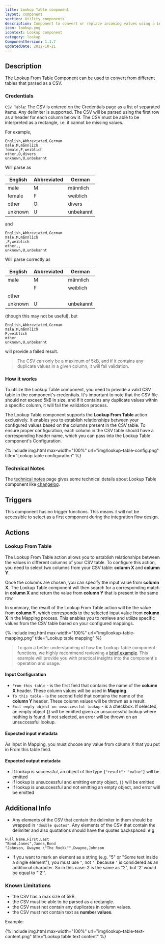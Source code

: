 ```yaml
---
title: Lookup Table component
layout: component
section: Utility components
description: Component to convert or replace incoming values using a Lookup table
icon: lookup.png
icontext: Lookup component
category: lookup
ComponentVersion: 1.1.7
updatedDate: 2022-10-21
---
```


## Description

The Lookup From Table Component can be used to convert from different tables that
parsed as a CSV.

### Credentials

`CSV Table`: The CSV is entered on the Credentials page as a list of separated
items. Any delimiter is supported. The CSV will be parsed using the first row as
a header for each column below it. The CSV must be able to be interpreted as a
rectangle, i.e. it cannot be missing values.

For example,

```
English,Abbreviated,German
male,M,männlich
female,F,weiblich
other,O,divers
unknown,U,unbekannt
```

Will parse as

| English | Abbreviated | German    |
|---------|-------------|-----------|
| male    | M           | männlich  |
| female  | F           | weiblich  |
| other   | O           | divers    |
| unknown | U           | unbekannt |

and

```
English,Abbreviated,German
male,M,männlich
,F,weiblich
other,,
unknown,U,unbekannt
```

Will parse correctly as

| English | Abbreviated | German    |
|---------|-------------|-----------|
| male    | M           | männlich  |
|         | F           | weiblich  |
| other   |             |           |
| unknown | U           | unbekannt |

(though this may not be useful), but

```
English,Abbreviated,German
male,M,männlich
F,weiblich
other
unknown,U,unbekannt
```

will provide a failed result.

> The CSV can only be a maximum of 5kB, and if it contains any duplicate values
> in a given column, it will fail validation.

### How it works

To utilize the Lookup Table component, you need to provide a valid CSV table in the component's credentials. It's important to note that the CSV file should not exceed 5kB in size, and if it contains any duplicate values within a specific column, it will fail the validation process.

The Lookup Table component supports the **Lookup From Table** action exclusively. It enables you to establish relationships between your configured values based on the columns present in the CSV table. To ensure proper configuration, each column in the CSV table should have a corresponding header name, which you can pass into the Lookup Table component's Configuration.

{% include img.html max-width="100%" url="img/lookup-table-config.png" title="Lookup table configuration" %}

### Technical Notes

The [technical notes](technical-notes) page gives some technical details about Lookup Table component like [changelog](/components/lookup-table/technical-notes#changelog).

## Triggers

This component has no trigger functions. This means it will not be accessible to
select as a first component during the integration flow design.

## Actions

### Lookup From Table

The Lookup From Table action allows you to establish relationships between the values in different columns of your CSV table. To configure this action, you need to select two columns from your CSV table: **column X** and **column Y**.

Once the columns are chosen, you can specify the input value from **column X**. The Lookup Table component will then search for a corresponding match in **column X** and return the value from **column Y** that is present in the same row.

In summary, the result of the Lookup From Table action will be the value from **column Y**, which corresponds to the selected input value from **column X** in the Mapping process. This enables you to retrieve and utilize specific values from the CSV table based on your configured mappings.

{% include img.html max-width="100%" url="img/lookup-table-mapping.png" title="Lookup table mapping" %}

> To gain a better understanding of how the Lookup Table component functions, we highly recommend reviewing a [brief example](usage-example). This example will provide you with practical insights into the component's operation and usage.

#### Input Configuration

*  `From this table` - is the first field that contains the name of the **column X** header. These column values will be used in **Mapping**.
*  `To this table` - is the second field that contains the name of the **column Y** header. These column values will be thrown as a result.
*  `Emit empty object on unsuccessful lookup` - is a checkbox. If selected, an empty object {} will be emitted given an unsuccessful lookup where nothing is found. If not selected, an error will be thrown on an unsuccessful lookup.

#### Expected input metadata

As input in Mapping, you must choose any value from column X that you put in From this table field.

#### Expected output metadata

-   if lookup is successful, an object of the type `{"result": "value"}` will be emitted
-   if lookup is unsuccessful and emitting empty object, `{}` will be emitted
-   if lookup is unsuccessful and not emitting an empty object, and error will be emitted

## Additional Info

- Any elements of the CSV that contain the delimiter in them should be wrapped in `"double quotes"`. Any elements of the CSV that contain the delimiter and also quotations should have the quotes backspaced.
e.g.

```
Full Name,First,Last
"Bond,James",James,Bond
"Johnson, Dwayne \"The Rock\"",Dwayne,Johnson
```

- If you want to mark an element as a string (e.g. "5" or "Some text inside a single element"), you must use `"`, not `'`, because `'` is considered as an additional character. So in this case:
2 is the same as "2", but '2' would be equal to "'2'".

### Known Limitations

- the CSV has a max size of 5kB.
- the CSV must be able to be parsed as a rectangle.
- the CSV must not contain any duplicates in column values.
- the CSV must not contain text as **number values**.

Example:

{% include img.html max-width="100%" url="img/lookup-table-text-content.png" title="Lookup table text content" %}

